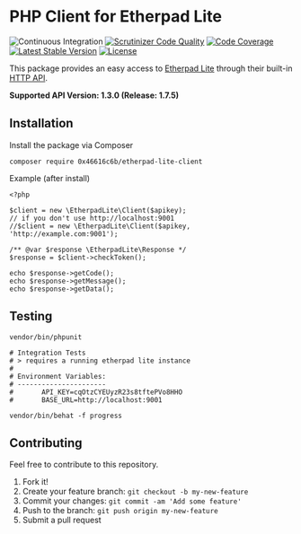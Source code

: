 # PHP Client for Etherpad Lite

![Continuous Integration](https://github.com/0x46616c6b/etherpad-lite-client/workflows/Continuous%20Integration/badge.svg) [![Scrutinizer Code Quality](https://scrutinizer-ci.com/g/0x46616c6b/etherpad-lite-client/badges/quality-score.png?b=master)](https://scrutinizer-ci.com/g/0x46616c6b/etherpad-lite-client/?branch=master) [![Code Coverage](https://scrutinizer-ci.com/g/0x46616c6b/etherpad-lite-client/badges/coverage.png?b=master)](https://scrutinizer-ci.com/g/0x46616c6b/etherpad-lite-client/?branch=master) [![Latest Stable Version](https://poser.pugx.org/0x46616c6b/etherpad-lite-client/v/stable.png)](https://packagist.org/packages/0x46616c6b/etherpad-lite-client) [![License](https://poser.pugx.org/0x46616c6b/etherpad-lite-client/license.png)](https://packagist.org/packages/0x46616c6b/etherpad-lite-client)

This package provides an easy access to [Etherpad Lite](https://github.com/ether/etherpad-lite) through their built-in [HTTP API](http://etherpad.org/doc/v1.2.11/#index_http_api).

**Supported API Version: 1.3.0 (Release: 1.7.5)**

## Installation

Install the package via Composer

    composer require 0x46616c6b/etherpad-lite-client

Example (after install)

    <?php
    
    $client = new \EtherpadLite\Client($apikey);
    // if you don't use http://localhost:9001
    //$client = new \EtherpadLite\Client($apikey, 'http://example.com:9001');
    
    /** @var $response \EtherpadLite\Response */
    $response = $client->checkToken();

    echo $response->getCode();
    echo $response->getMessage();
    echo $response->getData();

## Testing

    vendor/bin/phpunit
    
    # Integration Tests
    # > requires a running etherpad lite instance
    #
    # Environment Variables:
    # ----------------------
    # 		API_KEY=cqOtzCYEUyzR23s8tftePVo8HHO
    # 		BASE_URL=http://localhost:9001
    
    vendor/bin/behat -f progress

## Contributing

Feel free to contribute to this repository.

1. Fork it!
2. Create your feature branch: `git checkout -b my-new-feature`
3. Commit your changes: `git commit -am 'Add some feature'`
4. Push to the branch: `git push origin my-new-feature`
5. Submit a pull request
